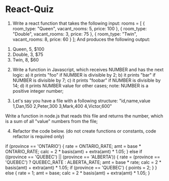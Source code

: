 # React-Quiz
1. Write a react function that takes the following input:
rooms = [
    { room_type: "Queen", vacant_rooms: 5, price: 100 },
    { room_type: "Double", vacant_rooms: 3, price: 75 },
    { room_type: "Twin", vacant_rooms: 8, price: 60 }
  ];
And produces the following output:
<ol><li>Queen, 5, $100</li><li>Double, 3, $75</li><li>Twin, 8, $60</li></ol>
  
 
2. Write a function in Javascript, which receives NUMBER and has the next logic:
a) it prints "foo" if NUMBER is divisible by 2;
b) it prints "bar" if NUMBER is divisible by 7;
c) it prints "foobar" if NUMBER is divisible by 14;
d) it prints NUMBER value for other cases;
note: NUMBER is a positive integer number;
 
 
3. Let's say you have a file with a following structure:
"id,name,value
1,Dan,150
2,Peter,300
3,Mark,400
4,Victor,600"

Write a function in node.js that reads this file and returns the number, which is a sum of all "value" numbers from the file;

 4. Refactor the code below.
(do not create functions or constants, code refactor is required only)
 
if (province == 'ONTARIO') {
   rate = ONTARIO_RATE;
   amt = base * ONTARIO_RATE;
   calc = 2 * basis(amt) + extra(amt) * 1.05;
} else if ((province == 'QUEBEC') || (province == 'ALBERTA')) {
   rate = (province == 'QUEBEC') ? QUEBEC_RATE : ALBERTA_RATE;
   amt = base * rate;
   calc = 2 * basis(amt) + extra(amt) * 1.05;
   if (province == 'QUEBEC') {
       points = 2;
   }
} else {
   rate = 1;
   amt = base;
   calc = 2 * basis(amt) + extra(amt) * 1.05;
}
